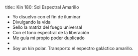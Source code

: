 title:: Kin 180: Sol Espectral Amarillo

- Yo disuelvo con el fin de iluminar
- Divulgando la vida
- Sello la matriz del fuego universal
- Con el tono espectral de la liberación
- Me guía mi 
  		propio poder duplicado
-
- Soy un kin 
  		polar. Transporto el espectro galáctico amarillo.
